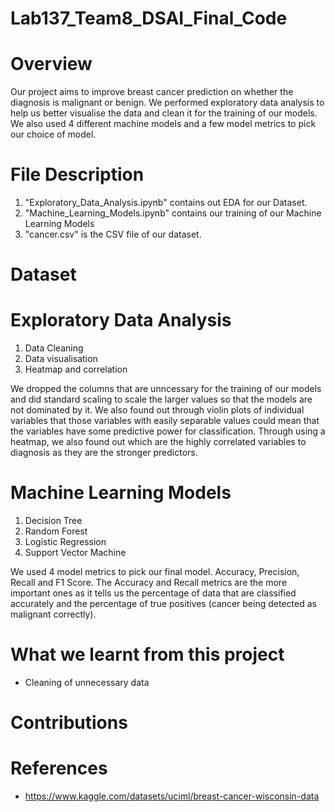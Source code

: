 # Lab137_Team8_DSAI_Final_Code
# Overview
Our project aims to improve breast cancer prediction on whether the diagnosis is malignant or benign. We performed exploratory data analysis to help us better visualise the data and clean it for the training of our models. We also used 4 different machine models and a few model metrics to pick our choice of model.

# File Description

1. "Exploratory_Data_Analysis.ipynb" contains out EDA for our Dataset.
2. "Machine_Learning_Models.ipynb" contains our training of our Machine Learning Models
3. "cancer.csv" is the CSV file of our dataset.

# Dataset


# Exploratory Data Analysis
1. Data Cleaning
2. Data visualisation
3. Heatmap and correlation

We dropped the columns that are unncessary for the training of our models and did standard scaling to scale the larger values so that the models are not dominated by it. We also found out through violin plots of individual variables that those variables with easily separable values could mean that the variables have some predictive power for classification. Through using a heatmap, we also found out which are the highly correlated variables to diagnosis as they are the stronger predictors.

# Machine Learning Models
1. Decision Tree
2. Random Forest
3. Logistic Regression
4. Support Vector Machine

We used 4 model metrics to pick our final model. Accuracy, Precision, Recall and F1 Score. The Accuracy and Recall metrics are the more important ones as it tells us the percentage of data that are classified accurately and the percentage of true positives (cancer being detected as malignant correctly).

# What we learnt from this project
* Cleaning of unnecessary data

# Contributions

# References
* https://www.kaggle.com/datasets/uciml/breast-cancer-wisconsin-data
